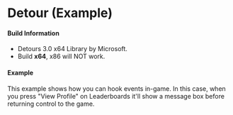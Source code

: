 # Detour (Example)

#### Build Information

* Detours 3.0 x64 Library by Microsoft.
* Build **x64**, x86 will NOT work.

#### Example
This example shows how you can hook events in-game.
In this case, when you press "View Profile" on Leaderboards it'll show a message box before returning control to the game. 

